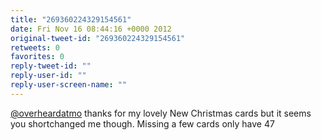 ```yaml
---
title: "269360224329154561"
date: Fri Nov 16 08:44:16 +0000 2012
original-tweet-id: "269360224329154561"
retweets: 0
favorites: 0
reply-tweet-id: ""
reply-user-id: ""
reply-user-screen-name: ""
---
```

<a href="https://twitter.com/overheardatmo">@overheardatmo</a> thanks for my lovely New Christmas cards but it seems you shortchanged me though. Missing a few cards only have 47
